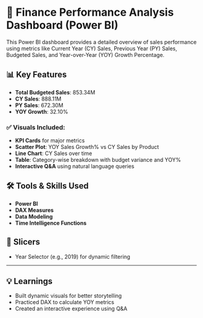 # 🚀 Finance Performance Analysis Dashboard (Power BI)

This Power BI dashboard provides a detailed overview of sales performance using metrics like Current Year (CY) Sales, Previous Year (PY) Sales, Budgeted Sales, and Year-over-Year (YOY) Growth Percentage.

## 📊 Key Features

- **Total Budgeted Sales**: 853.34M  
- **CY Sales**: 888.11M  
- **PY Sales**: 672.30M  
- **YOY Growth**: 32.10%

### ✅ Visuals Included:

- **KPI Cards** for major metrics
- **Scatter Plot**: YOY Sales Growth% vs CY Sales by Product
- **Line Chart**: CY Sales over time
- **Table**: Category-wise breakdown with budget variance and YOY%
- **Interactive Q&A** using natural language queries

## 🛠️ Tools & Skills Used

- **Power BI**
- **DAX Measures**
- **Data Modeling**
- **Time Intelligence Functions**

## 📌 Slicers

- Year Selector (e.g., 2019) for dynamic filtering

---


## 💡 Learnings

- Built dynamic visuals for better storytelling
- Practiced DAX to calculate YOY metrics
- Created an interactive experience using Q&A


